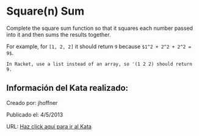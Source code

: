 # Square(n) Sum
Complete the square sum function so that it squares each number passed into it and then sums the results together.

For example, for `[1, 2, 2]` it should return `9` because `$1^2 + 2^2 + 2^2 = 9$`.

```if:racket
In Racket, use a list instead of an array, so '(1 2 2) should return 9.
```


## Información del Kata realizado:
Creado por: jhoffner

Publicado el: 4/5/2013

URL: [Haz click aquí para ir al Kata](https://www.codewars.com/kata/515e271a311df0350d00000f)